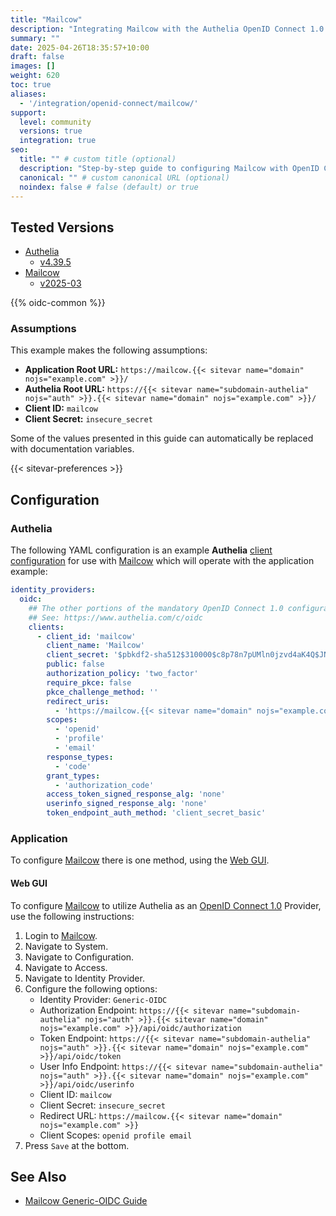 ```yaml
---
title: "Mailcow"
description: "Integrating Mailcow with the Authelia OpenID Connect 1.0 Provider."
summary: ""
date: 2025-04-26T18:35:57+10:00
draft: false
images: []
weight: 620
toc: true
aliases:
  - '/integration/openid-connect/mailcow/'
support:
  level: community
  versions: true
  integration: true
seo:
  title: "" # custom title (optional)
  description: "Step-by-step guide to configuring Mailcow with OpenID Connect 1.0 for secure SSO. Enhance your login flow using Authelia’s modern identity management."
  canonical: "" # custom canonical URL (optional)
  noindex: false # false (default) or true
---
```


## Tested Versions

- [Authelia]
  - [v4.39.5](https://github.com/authelia/authelia/releases/tag/v4.39.5)
- [Mailcow]
  - [v2025-03](https://github.com/mailcow/mailcow-dockerized/releases/tag/2025-03)

{{% oidc-common %}}

### Assumptions

This example makes the following assumptions:

- __Application Root URL:__ `https://mailcow.{{< sitevar name="domain" nojs="example.com" >}}/`
- __Authelia Root URL:__ `https://{{< sitevar name="subdomain-authelia" nojs="auth" >}}.{{< sitevar name="domain" nojs="example.com" >}}/`
- __Client ID:__ `mailcow`
- __Client Secret:__ `insecure_secret`

Some of the values presented in this guide can automatically be replaced with documentation variables.

{{< sitevar-preferences >}}

## Configuration

### Authelia

The following YAML configuration is an example __Authelia__ [client configuration] for use with [Mailcow] which will
operate with the application example:

```yaml {title="configuration.yml"}
identity_providers:
  oidc:
    ## The other portions of the mandatory OpenID Connect 1.0 configuration go here.
    ## See: https://www.authelia.com/c/oidc
    clients:
      - client_id: 'mailcow'
        client_name: 'Mailcow'
        client_secret: '$pbkdf2-sha512$310000$c8p78n7pUMln0jzvd4aK4Q$JNRBzwAo0ek5qKn50cFzzvE9RXV88h1wJn5KGiHrD0YKtZaR/nCb2CJPOsKaPK0hjf.9yHxzQGZziziccp6Yng'  # The digest of 'insecure_secret'.
        public: false
        authorization_policy: 'two_factor'
        require_pkce: false
        pkce_challenge_method: ''
        redirect_uris:
          - 'https://mailcow.{{< sitevar name="domain" nojs="example.com" >}}'
        scopes:
          - 'openid'
          - 'profile'
          - 'email'
        response_types:
          - 'code'
        grant_types:
          - 'authorization_code'
        access_token_signed_response_alg: 'none'
        userinfo_signed_response_alg: 'none'
        token_endpoint_auth_method: 'client_secret_basic'
```

### Application

To configure [Mailcow] there is one method, using the [Web GUI](#web-gui).

#### Web GUI

To configure [Mailcow] to utilize Authelia as an [OpenID Connect 1.0] Provider, use the following instructions:

1. Login to [Mailcow].
2. Navigate to System.
3. Navigate to Configuration.
4. Navigate to Access.
5. Navigate to Identity Provider.
6. Configure the following options:
   - Identity Provider: `Generic-OIDC`
   - Authorization Endpoint: `https://{{< sitevar name="subdomain-authelia" nojs="auth" >}}.{{< sitevar name="domain" nojs="example.com" >}}/api/oidc/authorization`
   - Token Endpoint: `https://{{< sitevar name="subdomain-authelia" nojs="auth" >}}.{{< sitevar name="domain" nojs="example.com" >}}/api/oidc/token`
   - User Info Endpoint: `https://{{< sitevar name="subdomain-authelia" nojs="auth" >}}.{{< sitevar name="domain" nojs="example.com" >}}/api/oidc/userinfo`
   - Client ID: `mailcow`
   - Client Secret: `insecure_secret`
   - Redirect URL: `https://mailcow.{{< sitevar name="domain" nojs="example.com" >}}`
   - Client Scopes: `openid profile email`
7. Press `Save` at the bottom.

## See Also

- [Mailcow Generic-OIDC Guide](https://docs.mailcow.email/manual-guides/mailcow-UI/u_e-mailcow_ui-generic-oidc/)

[Mailcow]: https://mailcow.email/
[Authelia]: https://www.authelia.com
[OpenID Connect 1.0]: ../../openid-connect/introduction.md
[client configuration]: ../../../configuration/identity-providers/openid-connect/clients.md
